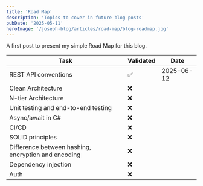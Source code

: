 ```yaml
---
title: 'Road Map'
description: 'Topics to cover in future blog posts'
pubDate: '2025-05-11'
heroImage: '/joseph-blog/articles/road-map/blog-roadmap.jpg'
---
```


A first post to present my simple Road Map for this blog.

| Task                                                       | Validated | Date       |
|------------------------------------------------------------|-----------|------------|
| REST API conventions                                       | ✅        | 2025-06-12 |
| Clean Architecture                                         | ❌        |            |
| N-tier Architecture                                        | ❌        |            |
| Unit testing and end-to-end testing                        | ❌        |            |
| Async/await in C#                                          | ❌        |            |
| CI/CD                                                      | ❌        |            |
| SOLID principles                                           | ❌        |            |
| Difference between hashing, encryption and encoding        | ❌        |            |
| Dependency injection                                       | ❌        |            |
| Auth                                                       | ❌        |            |
